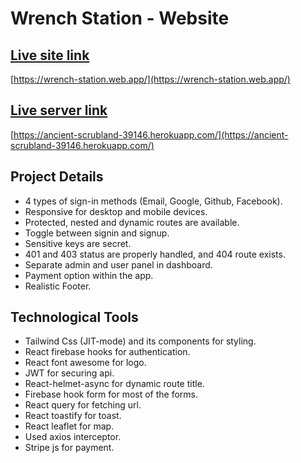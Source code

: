 # Wrench Station - Website

## [Live site link](https://wrench-station.web.app/)

[https://wrench-station.web.app/](https://wrench-station.web.app/)

## [Live server link](https://ancient-scrubland-39146.herokuapp.com/)

[https://ancient-scrubland-39146.herokuapp.com/](https://ancient-scrubland-39146.herokuapp.com/)

## Project Details

* 4 types of sign-in methods (Email, Google, Github, Facebook).
* Responsive for desktop and mobile devices.
* Protected, nested and dynamic routes are available.
* Toggle between signin and signup.
* Sensitive keys are secret.
* 401 and 403 status are properly handled, and 404 route exists.
* Separate admin and user panel in dashboard.
* Payment option within the app.
* Realistic Footer.

## Technological Tools

* Tailwind Css (JIT-mode) and its components for styling.
* React firebase hooks for authentication.
* React font awesome for logo.
* JWT for securing api.
* React-helmet-async for dynamic route title.
* Firebase hook form for most of the forms.
* React query for fetching url.
* React toastify for toast.
* React leaflet for map.
* Used axios interceptor.
* Stripe js for payment.